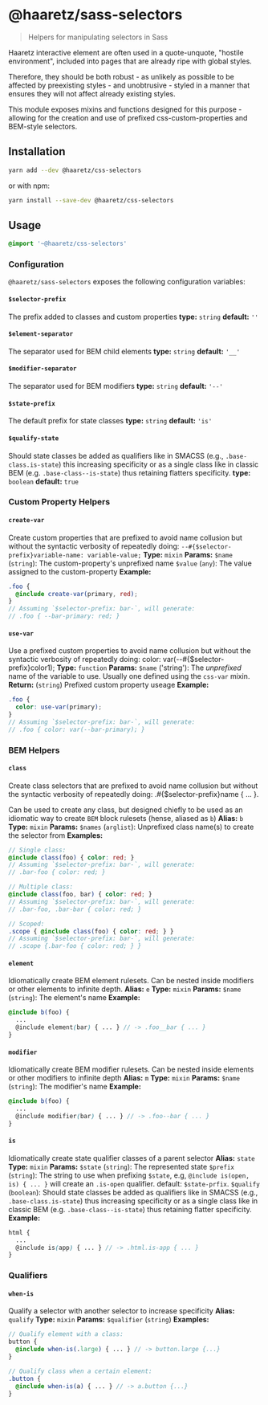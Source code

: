 # @haaretz/sass-selectors

> Helpers for manipulating selectors in Sass

Haaretz interactive element are often used in a quote-unquote, "hostile environment",
included into pages that are already ripe with global styles.

Therefore, they should be both robust - as unlikely as possible to be affected by
preexisting styles - and unobtrusive - styled in a manner that ensures they will not
affect already existing styles.

This module exposes mixins and functions designed for this purpose - allowing for
the creation and use of prefixed css-custom-properties and BEM-style selectors.

## Installation

```sh
yarn add --dev @haaretz/css-selectors
```
or with npm:
```sh
yarn install --save-dev @haaretz/css-selectors
```

## Usage

```scss
@import '~@haaretz/css-selectors'
```

### Configuration

`@haaretz/sass-selectors` exposes the following configuration variables:

#### `$selector-prefix`
The prefix added to classes and custom properties
**type:** `string`
**default:** `''`


#### `$element-separator`
The separator used for BEM child elements
**type:** `string`
**default:** `'__'`

#### `$modifier-separator`
The separator used for BEM modifiers
**type:** `string`
**default:** `'--'`

#### `$state-prefix`
The default prefix for state classes
**type:** `string`
**default:** `'is'`

#### `$qualify-state`
Should state classes be added as qualifiers like in SMACSS
(e.g., `.base-class.is-state`) this increasing specificity
or as a single class like in classic BEM (e.g. `.base-class--is-state`)
thus retaining flatters specificity.
**type:** `boolean`
**default:** `true`


### Custom Property Helpers

#### `create-var`
Create custom properties that are prefixed to avoid name
collusion but without the syntactic verbosity of repeatedly doing:
`--#{$selector-prefix}variable-name: variable-value;`
**Type:** `mixin`
**Params:**
  `$name` (`string`): The custom-property's unprefixed name
  `$value` (`any`): The value assigned to the custom-property
**Example:**
```scss
.foo {
  @include create-var(primary, red);
}
// Assuming `$selector-prefix: bar-`, will generate:
// .foo { --bar-primary: red; }
```

#### `use-var`
Use a prefixed custom properties to avoid name collusion
but without the syntactic verbosity of repeatedly doing:
color: var(--#{$selector-prefix}color1);
**Type:** `function`
**Params:**
  `$name` ('string'): The _unprefixed_ name of the variable to use.
  Usually one defined using the `css-var` mixin.
**Return:** (`string`) Prefixed custom property useage
**Example:**
```scss
.foo {
  color: use-var(primary);
}
// Assuming `$selector-prefix: bar-`, will generate:
// .foo { color: var(--bar-primary); }
```


### BEM Helpers

#### `class`
Create class selectors that are prefixed to avoid name
collusion but without the syntactic verbosity of repeatedly doing:
.#{$selector-prefix}name { ... }.

Can be used to create any class, but designed chiefly to be used as
an idiomatic way to create `BEM` block rulesets (hense, aliased as `b`)
**Alias:** `b`
**Type:** `mixin`
**Params:**
  `$names` (`arglist`): Unprefixed class name(s) to create the selector from
**Examples:**
```scss
// Single class:
@include class(foo) { color: red; }
// Assuming `$selector-prefix: bar-`, will generate:
// .bar-foo { color: red; }

// Multiple class:
@include class(foo, bar) { color: red; }
// Assuming `$selector-prefix: bar-`, will generate:
// .bar-foo, .bar-bar { color: red; }

// Scoped:
.scope { @include class(foo) { color: red; } }
// Assuming `$selector-prefix: bar-`, will generate:
// .scope {.bar-foo { color: red; } }
```

#### `element`
Idiomatically create BEM element rulesets. Can be nested inside
modifiers or other elements to infinite depth.
**Alias:** `e`
**Type:** `mixin`
**Params:**
  `$name` (`string`): The element's name
**Example:**
```scss
@include b(foo) {
  ...
  @include element(bar) { ... } // -> .foo__bar { ... }
}
```

#### `modifier`
Idiomatically create BEM modifier rulesets. Can be nested inside
elements or other modifiers to infinite depth
**Alias:** `m`
**Type:** `mixin`
**Params:**
  `$name` (`string`): The modifier's name
**Example:**
```scss
@include b(foo) {
  ...
  @include modifier(bar) { ... } // -> .foo--bar { ... }
}
```

#### `is`
Idiomatically create state qualifier classes of a parent selector
**Alias:** `state`
**Type:** `mixin`
**Params:**
  `$state` (`string`): The represented state
  `$prefix` (`string`): The string to use when prefixing `$state`,
  e.g, `@include is(open, is) { ... }` will create an `.is-open`
  qualifier. default: `$state-prfix`.
  `$qualify` (`boolean`): Should state classes be added as qualifiers
  like in SMACSS (e.g., `.base-class.is-state`) thus increasing
  specificity or as a single class like in classic BEM (e.g.
  `.base-class--is-state`) thus retaining flatter specificity.
**Example:**
```scss
html {
  ...
  @include is(app) { ... } // -> .html.is-app { ... }
}
```


### Qualifiers

#### `when-is`
Qualify a selector with another selector to increase specificity
**Alias:** `qualify`
**Type:** `mixin`
**Params:**
  `$qualifier` (`string`)
**Examples:**
```scss
// Qualify element with a class:
button {
  @include when-is(.large) { ... } // -> button.large {...}
}

// Qualify class when a certain element:
.button {
  @include when-is(a) { ... } // -> a.button {...}
}
```
